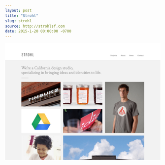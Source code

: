```yaml
---
layout: post
title: "Strohl"
slug: strohl
source: http://strohlsf.com
date: 2015-1-20 00:00:00 -0700
---
```


<img src="/screenshots/strohl.jpg">
